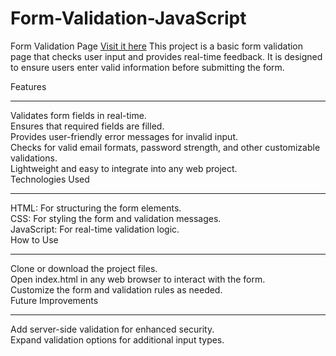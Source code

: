 # Form-Validation-JavaScript
Form Validation Page <a href='https://akinolafemi.com.ng/projects/Form____/form.html'>Visit it here</a>
This project is a basic form validation page that checks user input and provides real-time feedback. It is designed to ensure users enter valid information before submitting the form. <br>

Features <hr>
Validates form fields in real-time. <br>
Ensures that required fields are filled. <br>
Provides user-friendly error messages for invalid input. <br>
Checks for valid email formats, password strength, and other customizable validations. <br>
Lightweight and easy to integrate into any web project. <br>
Technologies Used <hr>
HTML: For structuring the form elements. <br>
CSS: For styling the form and validation messages. <br>
JavaScript: For real-time validation logic. <br>
How to Use <hr>
Clone or download the project files. <br>
Open index.html in any web browser to interact with the form. <br>
Customize the form and validation rules as needed. <br>
Future Improvements <hr>
Add server-side validation for enhanced security. <br>
Expand validation options for additional input types.
